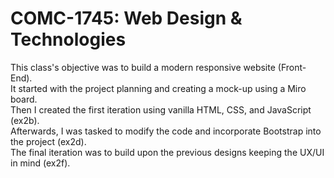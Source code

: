 # COMC-1745: Web Design & Technologies

This class's objective was to build a modern responsive website (Front-End).  
It started with the project planning and creating a mock-up using a Miro board.  
Then I created the first iteration using vanilla HTML, CSS, and JavaScript (ex2b).  
Afterwards, I was tasked to modify the code and incorporate Bootstrap into the project (ex2d).  
The final iteration was to build upon the previous designs keeping the UX/UI in mind (ex2f).
